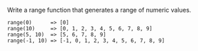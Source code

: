 Write a range function that generates a range of numeric values.

```
range(0)      => [0]
range(10)     => [0, 1, 2, 3, 4, 5, 6, 7, 8, 9]
range(5, 10)  => [5, 6, 7, 8, 9]
range(-1, 10) => [-1, 0, 1, 2, 3, 4, 5, 6, 7, 8, 9]
```